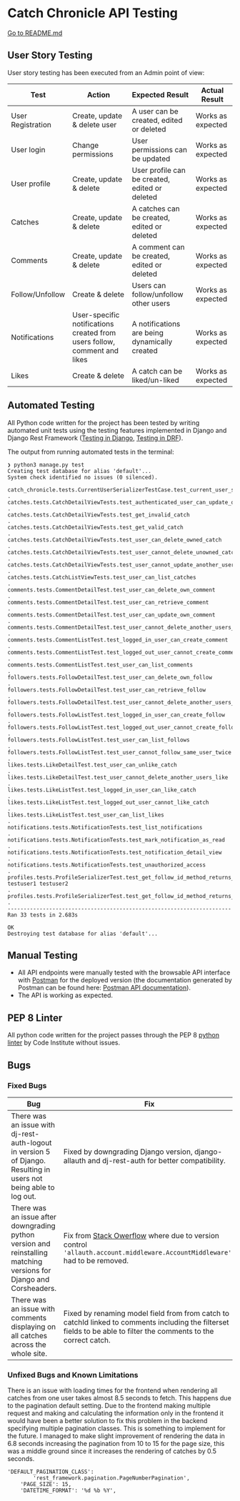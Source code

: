 # Catch Chronicle API Testing

[Go to README.md](../../README.md)

## User Story Testing

User story testing has been executed from an Admin point of view: 

**Test** | **Action** | **Expected Result** | **Actual Result**
-------- | ------------------- | ------------------- | -----------------
User Registration | Create, update & delete user | A user can be created, edited or deleted | Works as expected
User login | Change permissions | User permissions can be updated | Works as expected
User profile | Create, update & delete | User profile can be created, edited or deleted | Works as expected
Catches | Create, update & delete | A catches can be created, edited or deleted | Works as expected
Comments | Create, update & delete | A comment can be created, edited or deleted | Works as expected
Follow/Unfollow | Create & delete |  Users can follow/unfollow other users | Works as expected
Notifications | User-specific notifications created from users follow, comment and likes | A notifications are being dynamically created| Works as expected
Likes | Create & delete | A catch can be liked/un-liked | Works as expected

## Automated Testing

All Python code written for the project has been tested by writing automated unit tests using the testing features implemented in Django and Django Rest Framework ([Testing in Django](https://docs.djangoproject.com/en/4.2/topics/testing/), [Testing in DRF](https://www.django-rest-framework.org/api-guide/testing/)).

The output from running automated tests in the terminal:

```
❯ python3 manage.py test
Creating test database for alias 'default'...
System check identified no issues (0 silenced).

catch_chronicle.tests.CurrentUserSerializerTestCase.test_current_user_serializer
.
catches.tests.CatchDetailViewTests.test_authenticated_user_can_update_owned_catch
.
catches.tests.CatchDetailViewTests.test_get_invalid_catch
.
catches.tests.CatchDetailViewTests.test_get_valid_catch
.
catches.tests.CatchDetailViewTests.test_user_can_delete_owned_catch
.
catches.tests.CatchDetailViewTests.test_user_cannot_delete_unowned_catch
.
catches.tests.CatchDetailViewTests.test_user_cannot_update_another_users_catch
.
catches.tests.CatchListViewTests.test_user_can_list_catches
.
comments.tests.CommentDetailTest.test_user_can_delete_own_comment
.
comments.tests.CommentDetailTest.test_user_can_retrieve_comment
.
comments.tests.CommentDetailTest.test_user_can_update_own_comment
.
comments.tests.CommentDetailTest.test_user_cannot_delete_another_users_comment
.
comments.tests.CommentListTest.test_logged_in_user_can_create_comment
.
comments.tests.CommentListTest.test_logged_out_user_cannot_create_comment
.
comments.tests.CommentListTest.test_user_can_list_comments
.
followers.tests.FollowDetailTest.test_user_can_delete_own_follow
.
followers.tests.FollowDetailTest.test_user_can_retrieve_follow
.
followers.tests.FollowDetailTest.test_user_cannot_delete_another_users_follow
.
followers.tests.FollowListTest.test_logged_in_user_can_create_follow
.
followers.tests.FollowListTest.test_logged_out_user_cannot_create_follow
.
followers.tests.FollowListTest.test_user_can_list_follows
.
followers.tests.FollowListTest.test_user_cannot_follow_same_user_twice
.
likes.tests.LikeDetailTest.test_user_can_unlike_catch
.
likes.tests.LikeDetailTest.test_user_cannot_delete_another_users_like
.
likes.tests.LikeListTest.test_logged_in_user_can_like_catch
.
likes.tests.LikeListTest.test_logged_out_user_cannot_like_catch
.
likes.tests.LikeListTest.test_user_can_list_likes
.
notifications.tests.NotificationTests.test_list_notifications
.
notifications.tests.NotificationTests.test_mark_notification_as_read
.
notifications.tests.NotificationTests.test_notification_detail_view
.
notifications.tests.NotificationTests.test_unauthorized_access
.
profiles.tests.ProfileSerializerTest.test_get_follow_id_method_returns_follow_id
testuser1 testuser2
.
profiles.tests.ProfileSerializerTest.test_get_follow_id_method_returns_none_if_not_logged_in
.
----------------------------------------------------------------------
Ran 33 tests in 2.683s

OK
Destroying test database for alias 'default'...
```


## Manual Testing

- All API endpoints were manually tested with the browsable API interface with [Postman](https://www.postman.com/) for the deployed version (the documentation generated by Postman can be found here: [Postman API documentation](https://documenter.getpostman.com/view/33181094/2sA3Bg9aGx)).
- The API is working as expected.

## PEP 8 Linter

All python code written for the project passes through the PEP 8 [python linter](https://pep8ci.herokuapp.com/) by Code Institute without issues.

## Bugs

### Fixed Bugs

| Bug | Fix | Commit |
|---|---|---|
| There was an issue with dj-rest-auth-logout in version 5 of Django. Resulting in users not being able to log out. | Fixed by downgrading Django version, django-allauth and dj-rest-auth for better compatibility. | [Commit](https://github.com/alexelbert/catch-chronicle-api/commit/de66a8653a2d17a1c864f3b5c04540ef10dfbcf8) |
| There was an issue after downgrading python version and reinstalling matching versions for Django and Corsheaders. | Fix from [Stack Owerflow](https://stackoverflow.com/questions/77012106/django-allauth-modulenotfounderror-no-module-named-allauth-account-middlewar/77036615#77036615) where due to version control ```'allauth.account.middleware.AccountMiddleware',``` had to be removed.  | [Commit](https://github.com/alexelbert/catch-chronicle-api/commit/5a86f7f16213204a5b8d0e72381bfd5fa987abd9) |
| There was an issue with comments displaying on all catches across the whole site. | Fixed by renaming model field from from catch to catchId linked to comments including the filterset fields to be able to filter the comments to the correct catch. | [Commit 1](https://github.com/alexelbert/catch-chronicle-api/commit/f3e78b66e9452e8a0f2ccb403e2cb3acbb2f1274) [Commit 2](https://github.com/alexelbert/catch-chronicle-api/commit/ab81af48ddeb4de77ef961017cca867423b5dde0) [Commit 3](https://github.com/alexelbert/catch-chronicle-api/commit/c30f100583e722175247165051d2c2d2e9da7772) |




### Unfixed Bugs and Known Limitations

There is an issue with loading times for the frontend when rendering all catches from one user takes almost 8.5 seconds to fetch. This happens due to the pagination default setting. Due to the frontend making multiple request and making and calculating the information only in the frontend it would have been a better solution to fix this problem in the backend specifying multiple pagination classes. This is something to implement for the future. I managed to make slight improvement of rendering the data in 6.8 seconds increasing the pagination from 10 to 15 for the page size, this was a middle ground since it increases the rendering of catches by 0.5 seconds.
```    
'DEFAULT_PAGINATION_CLASS':
        'rest_framework.pagination.PageNumberPagination',
    'PAGE_SIZE': 15,
    'DATETIME_FORMAT': '%d %b %Y',
 ```


